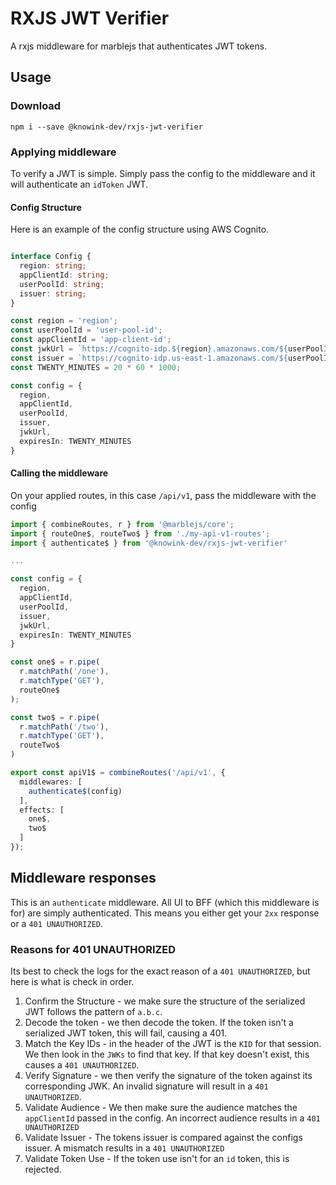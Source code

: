 # RXJS JWT Verifier

A rxjs middleware for marblejs that authenticates JWT tokens.

## Usage

### Download

`npm i --save @knowink-dev/rxjs-jwt-verifier`

### Applying middleware

To verify a JWT is simple. Simply pass the config to the middleware and it will authenticate an `idToken` JWT.

#### Config Structure

Here is an example of the config structure using AWS Cognito.


```typescript

interface Config {
  region: string;
  appClientId: string;
  userPoolId: string;
  issuer: string;
}

const region = 'region';
const userPoolId = 'user-pool-id';
const appClientId = 'app-client-id';
const jwkUrl = `https://cognito-idp.${region}.amazonaws.com/${userPoolId}/.well-known/jwks.json`;
const issuer = `https://cognito-idp.us-east-1.amazonaws.com/${userPoolId}`;
const TWENTY_MINUTES = 20 * 60 * 1000;

const config = {
  region,
  appClientId,
  userPoolId,
  issuer,
  jwkUrl,
  expiresIn: TWENTY_MINUTES
}

```

#### Calling the middleware

On your applied routes, in this case `/api/v1`, pass the middleware with the config

```typescript
import { combineRoutes, r } from '@marblejs/core';
import { routeOne$, routeTwo$ } from './my-api-v1-routes';
import { authenticate$ } from '@knowink-dev/rxjs-jwt-verifier'

...

const config = {
  region,
  appClientId,
  userPoolId,
  issuer,
  jwkUrl,
  expiresIn: TWENTY_MINUTES
}

const one$ = r.pipe(
  r.matchPath('/one'),
  r.matchType('GET'),
  routeOne$
);

const two$ = r.pipe(
  r.matchPath('/two'),
  r.matchType('GET'),
  routeTwo$
)

export const apiV1$ = combineRoutes('/api/v1', {
  middlewares: [
    authenticate$(config)
  ],
  effects: [
    one$,
    two$
  ]
});
```

## Middleware responses

This is an `authenticate` middleware. All UI to BFF (which this middleware is for) are simply authenticated. This means you either get your `2xx` response or a `401 UNAUTHORIZED`.

### Reasons for 401 UNAUTHORIZED

Its best to check the logs for the exact reason of a `401 UNAUTHORIZED`, but here is what is check in order.

1. Confirm the Structure - we make sure the structure of the serialized JWT follows the pattern of `a.b.c`.
2. Decode the token - we then decode the token. If the token isn't a serialized JWT token, this will fail, causing a 401.
3. Match the Key IDs - in the header of the JWT is the `KID` for that session. We then look in the `JWKs` to find that key. If that key doesn't exist, this causes a `401 UNAUTHORIZED`.
4. Verify Signature - we then verify the signature of the token against its corresponding JWK. An invalid signature will result in a `401 UNAUTHORIZED`.
5. Validate Audience - We then make sure the audience matches the `appClientId` passed in the config. An incorrect audience results in a `401 UNAUTHORIZED`
6. Validate Issuer - The tokens issuer is compared against the configs issuer. A mismatch results in a `401 UNAUTHORIZED`
7. Validate Token Use - If the token use isn't for an `id` token, this is rejected.  
